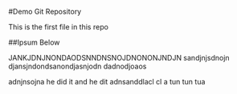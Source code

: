 #Demo Git Repository

This is the first file in this repo

##Ipsum Below

JANKJDNJNONDAODSNNDNSNOJDNONONJNDJN sandjnjsdnojn djansjndondsanondjasnjodn dadnodjoaos



adnjnsojna he did it and he dit adnsanddlacl cl a tun tun tua
